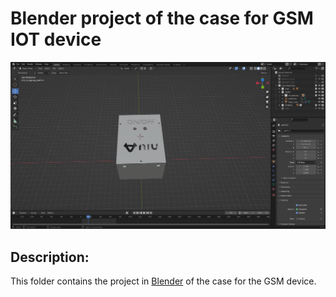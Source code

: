 # Blender project of the case for GSM IOT device

<img src='../../images/blender_screen_case_project.png'>

## Description:
This folder contains the project in [Blender](https://www.blender.org/) of the case for the GSM device.